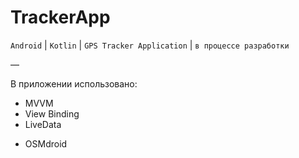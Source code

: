 # TrackerApp
`Android` | `Kotlin` | `GPS Tracker Application` | `в процессе разработки`

—

В приложении использовано:
* MVVM
* View Binding
* LiveData
- OSMdroid